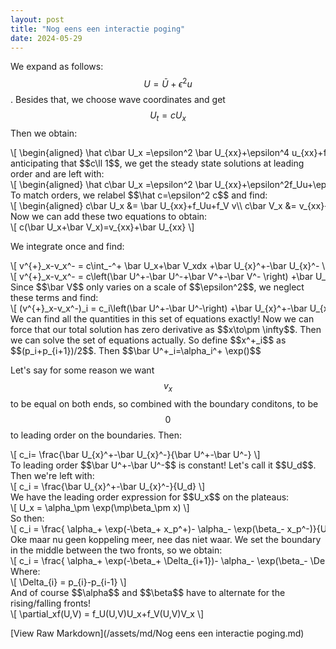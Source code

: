 ```yaml
---
layout: post
title: "Nog eens een interactie poging"
date: 2024-05-29
---
```


<style>
.math-container {
    max-width: 100%;
    overflow-x: auto;
    white-space: nowrap;
}
</style>

We expand as follows: $$U= \bar U+\epsilon^2 u$$. Besides that, we choose wave coordinates and get $$U_t= cU_x$$ Then we obtain:
<div class="math-container">\[
\begin{aligned}
\hat c\bar U_x =\epsilon^2 \bar U_{xx}+\epsilon^4 u_{xx}+f(\bar U, \bar V)+\epsilon^2f_Uu+\epsilon^2f_V v\\
\hat c\bar V_x = \bar V_{xx}+\epsilon^2 v_{xx}-f(\bar U, \bar V)-\epsilon^2f_Uu-\epsilon^2f_V v
\end{aligned}
\]</div>
anticipating that $$c\ll 1$$, we get the steady state solutions at leading order and are left with:
<div class="math-container">\[
\begin{aligned}
\hat c\bar U_x =\epsilon^2 \bar U_{xx}+\epsilon^2f_Uu+\epsilon^2f_V v\\
\hat c\bar V_x = \epsilon^2 v_{xx}-\epsilon^2f_Uu-\epsilon^2f_V v
\end{aligned}
\]</div>
To match orders, we relabel $$\hat c=\epsilon^2 c$$ and find:
<div class="math-container">\[
\begin{aligned}
c\bar U_x &= \bar U_{xx}+f_Uu+f_V v\\
c\bar V_x &= v_{xx}-f_Uu-f_V v
\end{aligned}
\]</div>
Now we can add these two equations to obtain:
<div class="math-container">\[
c(\bar U_x+\bar V_x)=v_{xx}+\bar U_{xx}
\]</div>

We integrate once and find:
<div class="math-container">\[
v^{+}_x-v_x^- = c\int_-^+ \bar U_x+\bar V_xdx +\bar U_{x}^+-\bar U_{x}^-
\]</div>
<div class="math-container">\[
v^{+}_x-v_x^- = c\left(\bar U^+-\bar U^-+\bar V^+-\bar V^- \right) +\bar U_{x}^+-\bar U_{x}^-
\]</div>
Since $$\bar V$$ only varies on a scale of $$\epsilon^2$$, we neglect these terms and find:
<div class="math-container">\[
(v^{+}_x-v_x^-)_i = c_i\left(\bar U^+-\bar U^-\right) +\bar U_{x}^+-\bar U_{x}^-
\]</div>
We can find all the quantities in this set of equations exactly! 
Now we can force that our total solution has zero derivative as $$x\to\pm \infty$$. Then we can solve the set of equations actually. So define $$x^+_i$$ as $$(p_i+p_{i+1})/2$$. Then $$\bar U^+_i=\alpha_i^+ \exp()$$ 


Let's say for some reason we want $$v_x$$ to be equal on both ends, so combined with the boundary conditons, to be $$0$$ to leading order on the boundaries. Then:
<div class="math-container">\[
c_i= \frac{\bar U_{x}^+-\bar U_{x}^-}{\bar U^+-\bar U^-}
\]</div>
To leading order $$\bar U^+-\bar U^-$$ is constant! Let's call it $$U_d$$. Then we're left with:
<div class="math-container">\[
c_i = \frac{\bar U_{x}^+-\bar U_{x}^-}{U_d}
\]</div>
We have the leading order expression for $$U_x$$ on the plateaus:
<div class="math-container">\[
U_x = \alpha_\pm \exp(\mp\beta_\pm x)
\]</div>
So then:
<div class="math-container">\[
c_i = \frac{ \alpha_+ \exp(-\beta_+ x_p^+)- \alpha_- \exp(\beta_- x_p^-)}{U_d}
\]</div>
Oke maar nu geen koppeling meer, nee das niet waar.
We set the boundary in the middle between the two fronts, so we obtain:
<div class="math-container">\[
c_i  = \frac{ \alpha_+ \exp(-\beta_+ \Delta_{i+1})- \alpha_- \exp(\beta_- \Delta_{i})}{U_d}
\]</div>
Where:
<div class="math-container">\[
\Delta_{i} = p_{i}-p_{i-1}
\]</div>
And of course $$\alpha$$ and $$\beta$$ have to alternate for the rising/falling fronts!




<div class="math-container">\[
\partial_xf(U,V) = f_U(U,V)U_x+f_V(U,V)V_x
\]</div>

[View Raw Markdown](/assets/md/Nog eens een interactie poging.md)
